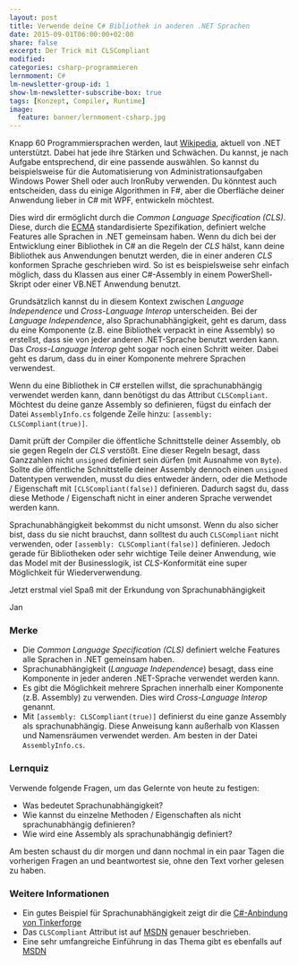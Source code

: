 ```yaml
---
layout: post
title: Verwende deine C# Bibliothek in anderen .NET Sprachen
date: 2015-09-01T06:00:00+02:00
share: false
excerpt: Der Trick mit CLSCompliant
modified:
categories: csharp-programmieren
lernmoment: C#
lm-newsletter-group-id: 1
show-lm-newsletter-subscribe-box: true
tags: [Konzept, Compiler, Runtime]
image:
  feature: banner/lernmoment-csharp.jpg
---
```


Knapp 60 Programmiersprachen werden, laut [Wikipedia](https://de.wikipedia.org/wiki/Liste_von_.NET-Sprachen), aktuell von .NET unterstützt. Dabei hat jede ihre Stärken und Schwächen. Du kannst, je nach Aufgabe entsprechend, dir eine passende auswählen. So kannst du beispielsweise für die Automatisierung von Administrationsaufgaben Windows Power Shell oder auch IronRuby verwenden. Du könntest auch entscheiden, dass du einige Algorithmen in F#, aber die Oberfläche deiner Anwendung lieber in C# mit WPF, entwickeln möchtest.

Dies wird dir ermöglicht durch die *Common Language Specification (CLS)*. Diese, durch die [ECMA](http://www.ecma-international.org/publications/standards/Ecma-335.htm) standardisierte Spezifikation, definiert welche Features alle Sprachen in .NET gemeinsam haben. Wenn du dich bei der Entwicklung einer Bibliothek in C# an die Regeln der *CLS* hälst, kann deine Bibliothek aus Anwendungen benutzt werden, die in einer anderen *CLS* konformen Sprache geschrieben wird. So ist es beispielsweise sehr einfach möglich, dass du Klassen aus einer C#-Assembly in einem PowerShell-Skript oder einer VB.NET Anwendung benutzt.

Grundsätzlich kannst du in diesem Kontext zwischen *Language Independence* und *Cross-Language Interop* unterscheiden. Bei der *Language Independence*, also Sprachunabhängigkeit, geht es darum, dass du eine Komponente (z.B. eine Bibliothek verpackt in eine Assembly) so erstellst, dass sie von jeder anderen .NET-Sprache benutzt werden kann. Das *Cross-Language Interop* geht sogar noch einen Schritt weiter. Dabei geht es darum, dass du in einer Komponente mehrere Sprachen verwendest.

Wenn du eine Bibliothek in C# erstellen willst, die sprachunabhängig verwendet werden kann, dann benötigst du das Attribut `CLSCompliant`. Möchtest du deine ganze Assembly so definieren, fügst du einfach der Datei `AssemblyInfo.cs` folgende Zeile hinzu: `[assembly: CLSCompliant(true)]`.

Damit prüft der Compiler die öffentliche Schnittstelle deiner Assembly, ob sie gegen Regeln der *CLS* verstößt. Eine dieser Regeln besagt, dass Ganzzahlen nicht `unsigned` definiert sein dürfen (mit Ausnahme von `Byte`). Sollte die öffentliche Schnittstelle deiner Assembly dennoch einen `unsigned` Datentypen verwenden, musst du dies entweder ändern, oder die Methode / Eigenschaft mit `[CLSCompliant(false)]` definieren. Dadurch sagst du, dass diese Methode / Eigenschaft nicht in einer anderen Sprache verwendet werden kann.

Sprachunabhängigkeit bekommst du nicht umsonst. Wenn du also sicher bist, dass du sie nicht brauchst, dann solltest du auch `CLSCompliant` nicht verwenden, oder `[assembly: CLSCompliant(false)]` definieren. Jedoch gerade für Bibliotheken oder sehr wichtige Teile deiner Anwendung, wie das Model mit der Businesslogik, ist *CLS*-Konformität eine super Möglichkeit für Wiederverwendung.

Jetzt erstmal viel Spaß mit der Erkundung von Sprachunabhängigkeit

Jan


### Merke

-	Die *Common Language Specification (CLS)* definiert welche Features alle Sprachen in .NET gemeinsam haben.
-	Sprachunabhängigkeit (*Language Independence*) besagt, dass eine Komponente in jeder anderen .NET-Sprache verwendet werden kann.
-	Es gibt die Möglichkeit mehrere Sprachen innerhalb einer Komponente (z.B. Assembly) zu verwenden. Dies wird *Cross-Language Interop* genannt.
-	Mit `[assembly: CLSCompliant(true)]` definierst du eine ganze Assembly als sprachunabhängig. Diese Anweisung kann außerhalb von Klassen und Namensräumen verwendet werden. Am besten in der Datei `AssemblyInfo.cs`.

### Lernquiz 

Verwende folgende Fragen, um das Gelernte von heute zu festigen:

-	Was bedeutet Sprachunabhängigkeit?
-	Wie kannst du einzelne Methoden / Eigenschaften als nicht sprachunabhängig definieren?
-	Wie wird eine Assembly als sprachunabhängig definiert?

Am besten schaust du dir morgen und dann nochmal in ein paar Tagen die vorherigen Fragen an und beantwortest sie, ohne den Text vorher gelesen zu haben.

### Weitere Informationen

-	Ein gutes Beispiel für Sprachunabhängigkeit zeigt dir die [C#-Anbindung von Tinkerforge](https://github.com/Tinkerforge/generators/blob/master/csharp/IPConnection.cs)
-	Das `CLSCompliant` Attribut ist auf [MSDN](https://msdn.microsoft.com/de-de/library/system.clscompliantattribute(v=vs.110).aspx) genauer beschrieben.
-	Eine sehr umfangreiche Einführung in das Thema gibt es ebenfalls auf [MSDN](https://msdn.microsoft.com/de-de/library/vstudio/12a7a7h3(v=vs.110).aspx)
